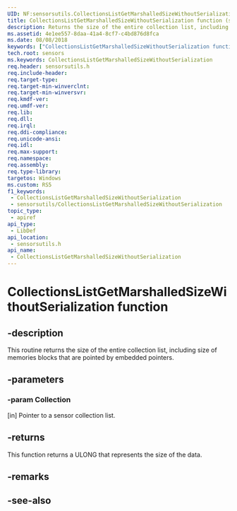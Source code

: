 ```yaml
---
UID: NF:sensorsutils.CollectionsListGetMarshalledSizeWithoutSerialization
title: CollectionsListGetMarshalledSizeWithoutSerialization function (sensorsutils.h)
description: Returns the size of the entire collection list, including size of memories blocks that are pointed by embedded pointers.
ms.assetid: 4e1ee557-8daa-41a4-8cf7-c4bd876d8fca
ms.date: 08/08/2018
keywords: ["CollectionsListGetMarshalledSizeWithoutSerialization function"]
tech.root: sensors
ms.keywords: CollectionsListGetMarshalledSizeWithoutSerialization
req.header: sensorsutils.h
req.include-header: 
req.target-type: 
req.target-min-winverclnt: 
req.target-min-winversvr: 
req.kmdf-ver: 
req.umdf-ver: 
req.lib: 
req.dll: 
req.irql: 
req.ddi-compliance: 
req.unicode-ansi: 
req.idl: 
req.max-support: 
req.namespace: 
req.assembly: 
req.type-library: 
targetos: Windows
ms.custom: RS5
f1_keywords:
 - CollectionsListGetMarshalledSizeWithoutSerialization
 - sensorsutils/CollectionsListGetMarshalledSizeWithoutSerialization
topic_type:
 - apiref
api_type:
 - LibDef
api_location:
 - sensorsutils.h
api_name:
 - CollectionsListGetMarshalledSizeWithoutSerialization
---
```


# CollectionsListGetMarshalledSizeWithoutSerialization function


## -description

This routine returns the size of the entire collection list, including size of memories blocks that are pointed by embedded pointers.

## -parameters

### -param Collection

[in] Pointer to a sensor collection list.

## -returns

This function returns a ULONG that represents the size of the data.

## -remarks

## -see-also

